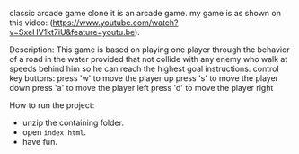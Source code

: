 classic arcade game clone
it is an arcade game. my game is as shown on this video:
	(https://www.youtube.com/watch?v=SxeHV1kt7iU&feature=youtu.be).

Description:
	This game is based on playing one player through the behavior of a road in the water provided that not collide with any enemy who walk at speeds behind him so he can reach the highest goal
instructions:
	control key buttons:
		press 'w' to move the player up
		press 's' to move the player down
		press 'a' to move the player left
		press 'd' to move the player right
		
How to run the project:
* unzip the containing folder.
* open `index.html`.
* have fun.